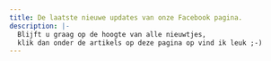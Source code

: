 ```yaml
---
title: De laatste nieuwe updates van onze Facebook pagina.
description: |-
  Blijft u graag op de hoogte van alle nieuwtjes, 
  klik dan onder de artikels op deze pagina op vind ik leuk ;-)
---
```

